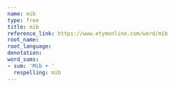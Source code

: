 ```yaml
---
name: mib
type: free
title: mib
reference_link: https://www.etymonline.com/word/mib
root_name: 
root_language: 
denotation: 
word_sums:
- sum: 'Mib + '
  respelling: mib
---
```

